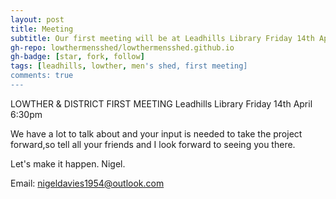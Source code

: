```yaml
---
layout: post
title: Meeting
subtitle: Our first meeting will be at Leadhills Library Friday 14th April 6:30pm
gh-repo: lowthermensshed/lowthermensshed.github.io
gh-badge: [star, fork, follow]
tags: [leadhills, lowther, men's shed, first meeting]
comments: true
---
```


LOWTHER & DISTRICT FIRST MEETING Leadhills Library Friday 14th April 6:30pm

We have a lot to talk about and your input is needed to take the project forward,so tell all your friends and I look forward to seeing you there.

Let's make it happen. Nigel.


Email: nigeldavies1954@outlook.com